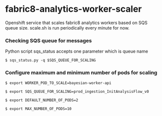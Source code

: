 # fabric8-analytics-worker-scaler
Openshift service that scales fabric8 analytics workers based on SQS queue size.
scale.sh is run periodically every minute for now.

### Checking SQS queue for messages

Python script sqs_status accepts one parameter which is queue name

`$ sqs_status.py -q $SQS_QUEUE_FOR_SCALING`

### Configure maximum and minimum number of pods for scaling

`$ export WORKER_POD_TO_SCALE=bayesian-worker-api`

`$ export SQS_QUEUE_FOR_SCALING=prod_ingestion_InitAnalysisFlow_v0`

`$ export DEFAULT_NUMBER_OF_PODS=2`

`$ export MAX_NUMBER_OF_PODS=10`
